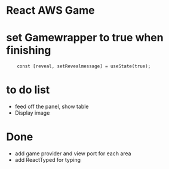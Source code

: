 # React AWS Game

# set Gamewrapper to true when finishing

```
    const [reveal, setRevealmessage] = useState(true);
```

# to do list

- feed off the panel, show table
- Display image

# Done

- add game provider and view port for each area
- add ReactTyped for typing
